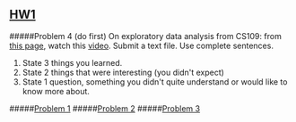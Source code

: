 ## [HW1](/hw1) 

#####Problem 4 (do first)
On exploratory data analysis from CS109: from [this page](http://cs109.github.io/2015/pages/videos.html), watch this [video](https://matterhorn.dce.harvard.edu/engage/player/watch.html?id=a4e81697-fd86-415c-9b29-c14ea7ec15f2).
Submit a text file. Use complete sentences.

1. State 3 things you learned.
2. State 2 things that were interesting (you didn't expect)
3. State 1 question, something you didn't quite understand or would like to know more about.

#####[Problem 1](/hw1/HW1Prob1.ipynb)
#####[Problem 2](/hw1/HW1-Prob2.ipynb)
#####[Problem 3](/hw1/HW1-Prob3.ipynb)
